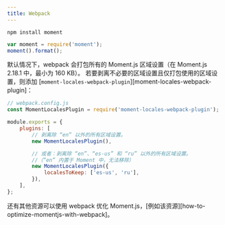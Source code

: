 ```yaml
---
title: Webpack
---
```


```
npm install moment
```

```javascript
var moment = require('moment');
moment().format();
```

默认情况下，webpack 会打包所有的 Moment.js 区域设置（在 Moment.js 2.18.1 中，最小为 160 KB）。 
若要剥离不必要的区域设置且仅打包使用的区域设置，则添加 [`moment-locales-webpack-plugin`][moment-locales-webpack-plugin]：

<!-- skip-example -->

```javascript
// webpack.config.js
const MomentLocalesPlugin = require('moment-locales-webpack-plugin');

module.exports = {
    plugins: [
        // 剥离除 “en” 以外的所有区域设置。
        new MomentLocalesPlugin(),

        // 或者：剥离除 “en”、“es-us” 和 “ru” 以外的所有区域设置。
        //（“en” 内置于 Moment 中，无法移除）
        new MomentLocalesPlugin({
            localesToKeep: ['es-us', 'ru'],
        }),
    ],
};
```

还有其他资源可以使用 webpack 优化 Moment.js，[例如该资源][how-to-optimize-momentjs-with-webpack]。

